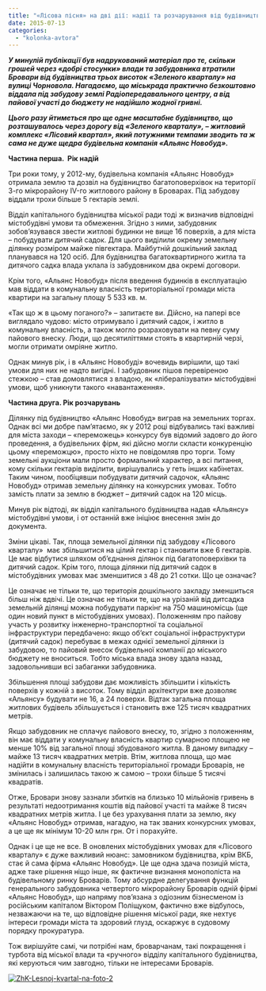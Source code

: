 ```yaml
---
title: "«Лісова пісня» на дві дії: надії та розчарування від будівництва «Лісового кварталу»"
date: 2015-07-13
categories: 
  - "kolonka-avtora"
---
```


**_У минулій публікації був надрукований матеріал про те, скільки грошей через «добрі стосунки» влади та забудовника втратили Бровари від будівництва трьох висоток «Зеленого кварталу» на вулиці Чорновола. Нагадаємо, що міськрада практично безкоштовно віддала під забудову землі Радіопередавального центру, а від пайової участі до бюджету не надійшло жодної гривні._**

**_Цього разу йтиметься про ще одне масштабне будівництво, що розташувалось через дорогу від «Зеленого кварталу», – житловий комплекс «Лісовий квартал», який потужними темпами зводить та ж сама не дуже щедра будівельна компанія «Альянс Новобуд»._**

**Частина перша.  Рік надій**

Три роки тому, у 2012-му, будівельна компанія «Альянс Новобуд» отримала землю та дозвіл на будівництво багатоповерхівок на території 3-го мікрорайону ІV-го житлового району в Броварах. Під забудову віддали трохи більше 5 гектарів землі.

Відділ капітального будівництва міської ради тоді ж визначив відповідні містобудівні умови та обмеження. Згідно з ними, забудовник зобов’язувався звести житлові будинки не вище 16 поверхів, а для міста – побудувати дитячий садок. Для цього виділили окрему земельну ділянку розміром майже півгектара. Майбутній дошкільний заклад планувався на 120 осіб. Для будівництва багатоквартирного житла та дитячого садка влада уклала із забудовником два окремі договори.

Крім того, «Альянс Новобуд» після введення будинків в експлуатацію мав віддати в комунальну власність територіальної громади міста квартири на загальну площу 5 533 кв. м.

«Так що ж в цьому поганого?» – запитаєте ви. Дійсно, на папері все виглядало чудово: місто отримувало і дитячий садок, і житло в комунальну власність, а також могло розраховувати на певну суму пайового внеску. Люди, що десятиліттями стоять в квартирній черзі, могли отримати омріяне житло.

Однак минув рік, і в «Альянс Новобуді» вочевидь вирішили, що такі умови для них не надто вигідні. І забудовник пішов перевіреною стежкою – став домовлятися з владою, як «лібералізувати» містобудівні умови, щоб уникнути такого «навантаження».

**Частина друга. Рік розчарувань**

Ділянку під будівництво «Альянс Новобуд» виграв на земельних торгах. Однак всі ми добре пам’ятаємо, як у 2012 році відбувались такі важливі для міста заходи – «переможець» конкурсу був відомий задовго до його проведення, а будівельних фірм, які дійсно могли скласти конкуренцію цьому «переможцю», просто ніхто не повідомляв про торги. Тому земельні аукціони мали просто формальний характер, а всі питання, кому скільки гектарів виділити, вирішувались у геть інших кабінетах. Таким чином, пообіцявши побудувати дитячий садочок, «Альянс Новобуд» отримав земельну ділянку на конкурсних умовах. Тобто замість плати за землю в бюджет – дитячий садок на 120 місць.

Минув рік відтоді, як відділ капітального будівництва надав «Альянсу» містобудівні умови, і от останній вже ініціює внесення змін до документа.

Зміни цікаві. Так, площа земельної ділянки під забудову «Лісового кварталу»  має збільшитися на цілий гектар і становити вже 6 гектарів. Це має відбутися шляхом об’єднання ділянок під багатоповерхівки та дитячий садок. Крім того, площа ділянки під дитячий садок в містобудівних умовах має зменшитися з 48 до 21 сотки. Що це означає?

Це означає не тільки те, що територія дошкільного закладу зменшиться більш ніж вдвічі. Це означає не тільки те, що на урізаній від дитсадка земельній ділянці можна побудувати паркінг на 750 машиномісць (ще один новий пункт в містобудівних умовах). Положенням про пайову участь у розвитку інженерно-транспортної та соціальної інфраструктури передбачено: якщо об’єкт соціальної інфраструктури (дитячий садок) перебуває в межах однієї земельної ділянки із забудовою, то пайовий внесок будівельної компанії до міського бюджету не вноситься. Тобто міська влада знову здала назад, задовольнивши всі забаганки забудовника.

Збільшення площі забудови дає можливість збільшити і кількість поверхів у кожній з висоток. Тому відділ архітектури вже дозволяє «Альянсу» будувати не 16, а 24 поверхи. Відтак загальна площа житлових будівель збільшується і становить вже 125 тисяч квадратних метрів.

Якщо забудовник не сплачує пайового внеску, то, згідно з положенням, він має віддати у комунальну власність квартир сумарною площею не менше 10% від загальної площі збудованого житла. В даному випадку – майже 13 тисяч квадратних метрів. Втім, житлова площа, що має надійти в комунальну власність територіальної громади Броварів, не змінилась і залишилась такою ж самою – трохи більше 5 тисячі квадратів.

Отже, Бровари знову зазнали збитків на близько 10 мільйонів гривень в результаті недоотримання коштів від пайової участі та майже 8 тисяч квадратних метрів житла. І це без урахування плати за землю, яку «Альянс Новобуд» отримав, нагадую, на так званих конкурсних умовах, а це ще як мінімум 10-20 млн грн. От і порахуйте.

Однак і це ще не все. В оновлених містобудівних умовах для «Лісового кварталу» є дуже важливий нюанс: замовником будівництва, крім ВКБ, стає й сама фірма «Альянс Новобуд». Це ще одна здача позицій міста, адже таке рішення ніщо інше, як фактичне визнання монополіста на будівельному ринку Броварів. Тому абсурдне делегування функцій генерального забудовника четвертого мікрорайону Броварів одній фірмі «Альянс Новобуд», що напряму пов’язана з одіозним бізнесменом із російським капіталом Віктором Поліщуком, фактично вже відбулось, незважаючи на те, що відповідне рішення міської ради, яке нехтує інтереси громади міста та здоровий глузд, оскаржує в судовому порядку прокуратура.

Тож вирішуйте самі, чи потрібні нам, броварчанам, такі покращення і турбота від міської влади та «ручного» відділу капітального будівництва, які керуються чим завгодно, тільки не інтересами Броварів.[](https://mpz.brovary.org/wp-content/uploads/2015/07/ZhK-Lesnoj-kvartal-na-foto-2.jpg)

[![ZhK-Lesnoj-kvartal-na-foto-2](https://mpz.brovary.org/wp-content/uploads/2015/07/ZhK-Lesnoj-kvartal-na-foto-2.jpg)](https://mpz.brovary.org/wp-content/uploads/2015/07/ZhK-Lesnoj-kvartal-na-foto-2.jpg)
